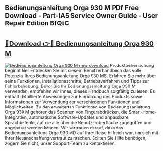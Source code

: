 ## Bedienungsanleitung Orga 930 M PDf Free Download - Part-IA5 Service Owner Guide - User Repair Edition BfQtC

# <h2><a href="http://df1h488.blite.top/?on=Bedienungsanleitung+Orga+930+M">🔗Download 👉🔴 Bedienungsanleitung Orga 930 M</a></h2>

[![Bedienungsanleitung Orga 930 M new download](https://i.imgur.com/lujVjoI.png)](http://df1h488.blite.top/?on=Bedienungsanleitung+Orga+930+M)
Produktbeherrschung beginnt hier Entdecken Sie mit diesem Benutzerhandbuch das volle Potenzial Ihres Bedienungsanleitung Orga 930 MS. Erfahren Sie mehr über seine Funktionen, Installationsschritte, Betriebsverfahren und Tipps zur Fehlerbehebung. Bevor Sie Ihr Bedienungsanleitung Orga 930 M verwenden, empfehlen wir Ihnen, dieses Handbuch sorgfältig zu lesen. Es enthält detaillierte Anweisungen zur Einrichtung des Produkts sowie Informationen zur Verwendung der verschiedenen Funktionen und Möglichkeiten. Zu den erweiterten Funktionen von Bedienungsanleitung Orga 930 M gehören das Scannen von Fingerabdrücken, die Smart-Home-Integration, automatische Software-Updates und anpassbare Sprachbefehle, auf die alle über die Benutzeroberfläche zugegriffen und angepasst werden können. Wir vertrauen darauf, dass das Bedienungsanleitung Orga 930 MD auf Ihrer Reise hilfreich war, um sich mit Ihrer Neuanschaffung vertraut zu machen. Sollten Sie Hilfe benötigen, zögern Sie nicht, unser Support-Team zu kontaktieren.

